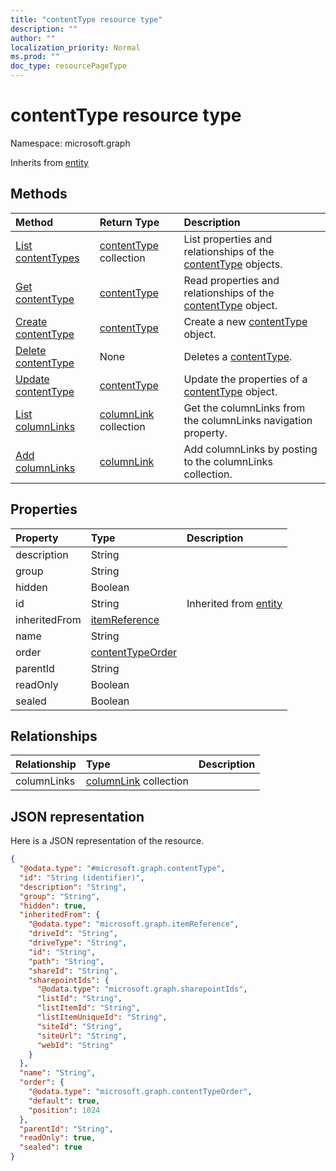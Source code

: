 ```yaml
---
title: "contentType resource type"
description: ""
author: ""
localization_priority: Normal
ms.prod: ""
doc_type: resourcePageType
---
```


# contentType resource type


Namespace: microsoft.graph




Inherits from [entity](../resources/entity.md)

## Methods
|Method|Return Type|Description|
|:---|:---|:---|
|[List contentTypes](../api/contenttype-list.md)|[contentType](../resources/contenttype.md) collection|List properties and relationships of the [contentType](../resources/contenttype.md) objects.|
|[Get contentType](../api/contenttype-get.md)|[contentType](../resources/contenttype.md)|Read properties and relationships of the [contentType](../resources/contenttype.md) object.|
|[Create contentType](../api/contenttype-create.md)|[contentType](../resources/contenttype.md)|Create a new [contentType](../resources/contenttype.md) object.|
|[Delete contentType](../api/contenttype-delete.md)|None|Deletes a [contentType](../resources/contenttype.md).|
|[Update contentType](../api/contenttype-update.md)|[contentType](../resources/contenttype.md)|Update the properties of a [contentType](../resources/contenttype.md) object.|
|[List columnLinks](../api/contenttype-list-columnlinks.md)|[columnLink](../resources/columnlink.md) collection|Get the columnLinks from the columnLinks navigation property.|
|[Add columnLinks](../api/contenttype-post-columnlinks.md)|[columnLink](../resources/columnlink.md)|Add columnLinks by posting to the columnLinks collection.|

## Properties
|Property|Type|Description|
|:---|:---|:---|
|description|String||
|group|String||
|hidden|Boolean||
|id|String| Inherited from [entity](../resources/entity.md)|
|inheritedFrom|[itemReference](../resources/itemreference.md)||
|name|String||
|order|[contentTypeOrder](../resources/contenttypeorder.md)||
|parentId|String||
|readOnly|Boolean||
|sealed|Boolean||

## Relationships
|Relationship|Type|Description|
|:---|:---|:---|
|columnLinks|[columnLink](../resources/columnlink.md) collection||

## JSON representation
Here is a JSON representation of the resource.
<!-- {
  "blockType": "resource",
  "keyProperty": "id",
  "@odata.type": "microsoft.graph.contentType",
  "baseType": "microsoft.graph.entity",
  "openType": false
}
-->
``` json
{
  "@odata.type": "#microsoft.graph.contentType",
  "id": "String (identifier)",
  "description": "String",
  "group": "String",
  "hidden": true,
  "inheritedFrom": {
    "@odata.type": "microsoft.graph.itemReference",
    "driveId": "String",
    "driveType": "String",
    "id": "String",
    "path": "String",
    "shareId": "String",
    "sharepointIds": {
      "@odata.type": "microsoft.graph.sharepointIds",
      "listId": "String",
      "listItemId": "String",
      "listItemUniqueId": "String",
      "siteId": "String",
      "siteUrl": "String",
      "webId": "String"
    }
  },
  "name": "String",
  "order": {
    "@odata.type": "microsoft.graph.contentTypeOrder",
    "default": true,
    "position": 1024
  },
  "parentId": "String",
  "readOnly": true,
  "sealed": true
}
```

